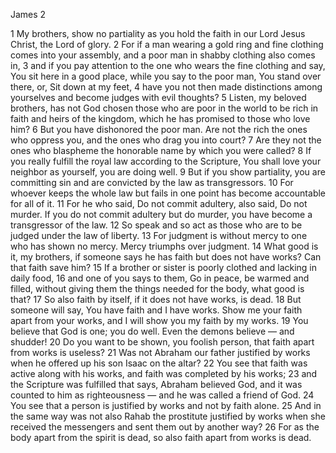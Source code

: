 James 2

1	My brothers, show no partiality as you hold the faith in our Lord Jesus Christ, the Lord of glory.
2	For if a man wearing a gold ring and fine clothing comes into your assembly, and a poor man in shabby clothing also comes in,
3	and if you pay attention to the one who wears the fine clothing and say, You sit here in a good place, while you say to the poor man, You stand over there, or, Sit down at my feet,
4	have you not then made distinctions among yourselves and become judges with evil thoughts?
5	Listen, my beloved brothers, has not God chosen those who are poor in the world to be rich in faith and heirs of the kingdom, which he has promised to those who love him?
6	But you have dishonored the poor man. Are not the rich the ones who oppress you, and the ones who drag you into court?
7	Are they not the ones who blaspheme the honorable name by which you were called?
8	If you really fulfill the royal law according to the Scripture, You shall love your neighbor as yourself, you are doing well.
9	But if you show partiality, you are committing sin and are convicted by the law as transgressors.
10	For whoever keeps the whole law but fails in one point has become accountable for all of it.
11	For he who said, Do not commit adultery, also said, Do not murder. If you do not commit adultery but do murder, you have become a transgressor of the law.
12	So speak and so act as those who are to be judged under the law of liberty.
13	For judgment is without mercy to one who has shown no mercy. Mercy triumphs over judgment.
14	What good is it, my brothers, if someone says he has faith but does not have works? Can that faith save him?
15	If a brother or sister is poorly clothed and lacking in daily food,
16	and one of you says to them, Go in peace, be warmed and filled, without giving them the things needed for the body, what good is that?
17	So also faith by itself, if it does not have works, is dead.
18	But someone will say, You have faith and I have works. Show me your faith apart from your works, and I will show you my faith by my works.
19	You believe that God is one; you do well. Even the demons believe — and shudder!
20	Do you want to be shown, you foolish person, that faith apart from works is useless?
21	Was not Abraham our father justified by works when he offered up his son Isaac on the altar?
22	You see that faith was active along with his works, and faith was completed by his works;
23	and the Scripture was fulfilled that says, Abraham believed God, and it was counted to him as righteousness — and he was called a friend of God.
24	You see that a person is justified by works and not by faith alone.
25	And in the same way was not also Rahab the prostitute justified by works when she received the messengers and sent them out by another way?
26	For as the body apart from the spirit is dead, so also faith apart from works is dead.

